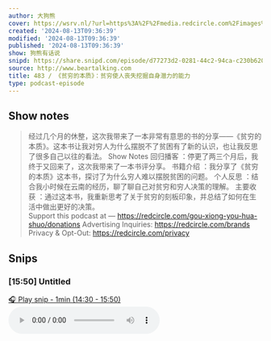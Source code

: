 ```yaml
---
author: 大狗熊
cover: https://wsrv.nl/?url=https%3A%2F%2Fmedia.redcircle.com%2Fimages%2F2022%2F9%2F11%2F7%2Fa92f5b30-baac-4bca-9195-ed8856586a64_302_209cb34e-b697-493c-afd9-4ff7a430e392_cover.jpg&w=200&h=200
created: '2024-08-13T09:36:39'
modified: '2024-08-13T09:36:39'
published: '2024-08-13T09:36:39'
show: 狗熊有话说
snipd: https://share.snipd.com/episode/d77273d2-0281-44c2-94ca-c230b62068f1
source: http://www.beartalking.com
title: 483 / 《贫穷的本质》：贫穷使人丧失挖掘自身潜力的能力
type: podcast-episode
---
```



## Show notes
> 经过几个月的休整，这次我带来了一本非常有意思的书的分享——《贫穷的本质》。这本书让我对穷人为什么摆脱不了贫困有了新的认识，也让我反思了很多自己以往的看法。
> Show Notes 
> 回归播客 ：停更了两三个月后，我终于又回来了，这次我带来了一本书评分享。   书籍介绍 ：我分享了《贫穷的本质》这本书，探讨了为什么穷人难以摆脱贫困的问题。   个人反思 ：结合我小时候在云南的经历，聊了聊自己对贫穷和穷人决策的理解。   主要收获 ：通过这本书，我重新思考了关于贫穷的刻板印象，并总结了如何在生活中做出更好的决策。    
> Support this podcast at —  https://redcircle.com/gou-xiong-you-hua-shuo/donations   Advertising Inquiries:  https://redcircle.com/brands   Privacy & Opt-Out:  https://redcircle.com/privacy

## Snips
### [15:50] Untitled
[🎧 Play snip - 1min️ (14:30 - 15:50)](https://share.snipd.com/snip/ce00c78e-a819-4b70-969f-058a288d2a67)
<audio controls> <source src="https://audio4.redcircle.com/episodes/965c8e03-b653-4e3c-a19c-d747778bd9b6/stream.mp3#t=14:30,15:50"> </audio>
